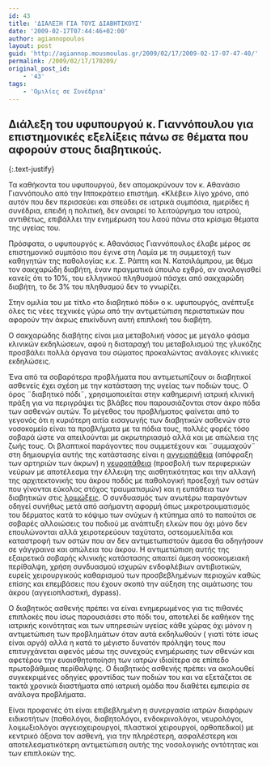 ```yaml
---
id: 43
title: 'ΔΙΑΛΕΞΗ ΓΙΑ ΤΟΥΣ ΔΙΑΒΗΤΙΚΟΥΣ'
date: '2009-02-17T07:44:46+02:00'
author: agiannopoulos
layout: post
guid: 'http://agiannop.mousmoulas.gr/2009/02/17/2009-02-17-07-47-40/'
permalink: /2009/02/17/170209/
original_post_id:
    - '43'
tags:
    - 'Ομιλίες σε Συνέδρια'
---
```


## Διάλεξη του υφυπουργού κ. Γιαννόπουλου για επιστημονικές εξελίξεις πάνω σε θέματα που αφορούν στους διαβητικούς.
{:.text-justify}

Τα καθήκοντα του υφυπουργού, δεν απομακρύνουν τον κ. Αθανάσιο Γιαννόπουλο από την Ιπποκράτειο επιστήμη. «Κλέβει» λίγο χρόνο, από αυτόν που δεν περισσεύει και σπεύδει σε ιατρικά συμπόσια, ημερίδες ή συνέδρια, επειδή η πολιτική, δεν αναιρεί το λειτούργημα του ιατρού, αντιθέτως, επιβάλλει την ενημέρωση του λαού πάνω στα κρίσιμα θέματα της υγείας του.

Πρόσφατα, ο υφυπουργός κ. Αθανάσιος Γιαννόπουλος έλαβε μέρος σε επιστημονικό συμπόσιο που έγινε στη Λαμία με τη συμμετοχή των καθηγητών της παθολογίας κ.κ. Σ. Ράπτη και Ν. Κατσιλάμπρου, με θέμα τον σακχαρώδη διαβήτη, έναν πραγματικά ύπουλο εχθρό, αν αναλογισθεί κανείς ότι το 10%, του ελληνικού πληθυσμού πάσχει από σακχαρώδη διαβήτη, το δε 3% του πληθυσμού δεν το γνωρίζει.

Στην ομιλία του με τίτλο «το διαβητικό πόδι» ο κ. υφυπουργός, ανέπτυξε όλες τις νέες τεχνικές γύρω από την αντιμετώπιση περιστατικών που αφορούν την άκρως επικίνδυνη αυτή επιπλοκή του διαβήτη.

Ο σακχαρώδης διαβήτης είναι μια μεταβολική νόσος με μεγάλο φάσμα κλινικών εκδηλώσεων, αφού η διαταραχή του μεταβολισμού της γλυκόζης προσβάλει πολλά όργανα του σώματος προκαλώντας ανάλογες κλινικές εκδηλώσεις.

Ένα από τα σοβαρότερα προβλήματα που αντιμετωπίζουν οι διαβητικοί ασθενείς έχει σχέση με την κατάσταση της υγείας των ποδιών τους. Ο όρος ¨διαβητικό πόδι¨, χρησιμοποιείται στην καθημερινή ιατρική κλινική πράξη για να περιγράψει τις βλάβες που παρουσιάζονται στον άκρο πόδα των ασθενών αυτών. Το μέγεθος του προβλήματος φαίνεται από το γεγονός ότι η κυριότερη αιτία εισαγωγής των διαβητικών ασθενών στο νοσοκομείο είναι τα προβλήματα με τα πόδια τους, πολλές φορές τόσο σοβαρά ώστε να απειλούνται με ακρωτηριασμό αλλά και με απώλεια της ζωής τους. Οι βλαπτικοί παράγοντες που συμμετέχουν και ¨συμμαχούν¨ στη δημιουργία αυτής της κατάστασης είναι η <span style="text-decoration:underline;">αγγειοπάθεια</span> (απόφραξη των αρτηριών των άκρων) η <span style="text-decoration:underline;">νευροπάθεια</span> (προσβολή των περιφερικών νεύρων με αποτέλεσμα την έλλειψη της αισθητικότητας και την αλλαγή της αρχιτεκτονικής του άκρου ποδός με παθολογική προεξοχή των οστών που γίνονται εύκολος στόχος τραυματισμών) και η ευπάθεια των διαβητικών στις <span style="text-decoration:underline;">λοιμώξεις</span>. Ο συνδυασμός των ανωτέρω παραγόντων οδηγεί συνήθως μετά από ασήμαντη αφορμή όπως μικροτραυματισμός του δέρματος κατά το κόψιμο των ονύχων ή κτύπημα από το παπούτσι σε σοβαρές αλλοιώσεις του ποδιού με ανάπτυξη ελκών που όχι μόνο δεν επουλώνονται αλλά χειροτερεύουν ταχύτατα, οστεομυελίτιδα και καταστροφή των οστών που αν δεν αντιμετωπιστούν άμεσα θα οδηγήσουν σε γάγγραινα και απώλεια του άκρου. Η αντιμετώπιση αυτής της εξαιρετικά σοβαρής κλινικής κατάστασης απαιτεί άμεση νοσοκομειακή περίθαλψη, χρήση συνδυασμού ισχυρών ενδοφλέβιων αντιβιοτικών, ευρείς χειρουργικούς καθαρισμού των προσβεβλημένων περιοχών καθώς επίσης και επεμβάσεις που έχουν σκοπό την αύξηση της αιμάτωσης του άκρου (αγγειοπλαστική, dypass).

Ο διαβητικός ασθενής πρέπει να είναι ενημερωμένος για τις πιθανές επιπλοκές που ίσως παρουσιάσει στο πόδι του, αποτελεί δε καθήκον της ιατρικής κοινότητας και των υπηρεσιών υγείας κάθε χώρας όχι μόνον η αντιμετώπιση των προβλημάτων όταν αυτά εκδηλωθούν ( γιατί τότε ίσως είναι αργά) αλλά η κατά το μέγιστο δυνατόν πρόληψη τους που επιτυγχάνεται αφενός μέσω της συνεχούς ενημέρωσης των σθενών και αφετέρου την ευαισθητοποίηση των ιατρών ιδιαίτερα σε επίπεδο πρωτοβάθμιας περίθαλψης. Ο διαβητικός ασθενής πρέπει να ακολουθεί συγκεκριμένες οδηγίες φροντίδας των ποδιών του και να εξετάζεται σε τακτά χρονικά διαστήματα από ιατρική ομάδα που διαθέτει εμπειρία σε ανάλογα προβλήματα.

Είναι προφανές ότι είναι επιβεβλημένη η συνεργασία ιατρών διαφόρων ειδικοτήτων (παθολόγοι, διαβητολόγοι, ενδοκρινολόγοι, νευρολόγοι, λοιμωξιολόγοι αγγειοχειρουργοί, πλαστικοί χειρουργοί, ορθοπεδικοί) με κεντρικό άξονα τον ασθενή, για την πληρέστερη, ασφαλέστερη και αποτελεσματικότερη αντιμετώπιση αυτής της νοσολογικής οντότητας και των επιπλοκών της.
